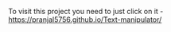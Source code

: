 To visit this project you need to just click on it -  https://pranjal5756.github.io/Text-manipulator/
